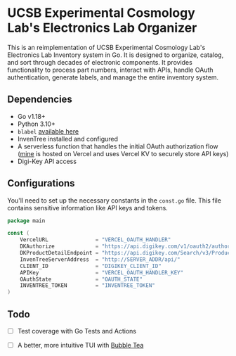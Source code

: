 # UCSB Experimental Cosmology Lab's Electronics Lab Organizer
This is an reimplementation of UCSB Experimental Cosmology Lab's Electronics Lab Inventory system in Go. It is designed to organize, catalog, and sort through decades of electronic components. It provides functionality to process part numbers, interact with APIs, handle OAuth authentication, generate labels, and manage the entire inventory system.

## Dependencies
* Go v1.18+ 
* Python 3.10+
* `blabel` [available here](https://github.com/Edinburgh-Genome-Foundry/blabel)
* InvenTree installed and configured
* A serverless function that handles the initial OAuth authorization flow ([mine](https://github.com/davidwuya/oauth-callback) is hosted on Vercel and uses Vercel KV to securely store API keys)
* Digi-Key API access

## Configurations
You'll need to set up the necessary constants in the `const.go` file. This file contains sensitive information like API keys and tokens.
```go
package main

const (
	VercelURL               = "VERCEL_OAUTH_HANDLER"
	DKAuthorize             = "https://api.digikey.com/v1/oauth2/authorize"
	DKProductDetailEndpoint = "https://api.digikey.com/Search/v3/Products/"
	InvenTreeServerAddress  = "http://SERVER_ADDR/api/"
	CLIENT_ID               = "DIGIKEY_CLIENT_ID"
	APIKey                  = "VERCEL_OAUTH_HANDLER_KEY"
	OAuthState              = "OAUTH_STATE"
	INVENTREE_TOKEN         = "INVENTREE_TOKEN"
)
```
## Todo
- [ ] Test coverage with Go Tests and Actions
- [ ] A better, more intuitive TUI with [Bubble Tea](https://github.com/charmbracelet/bubbletea)

